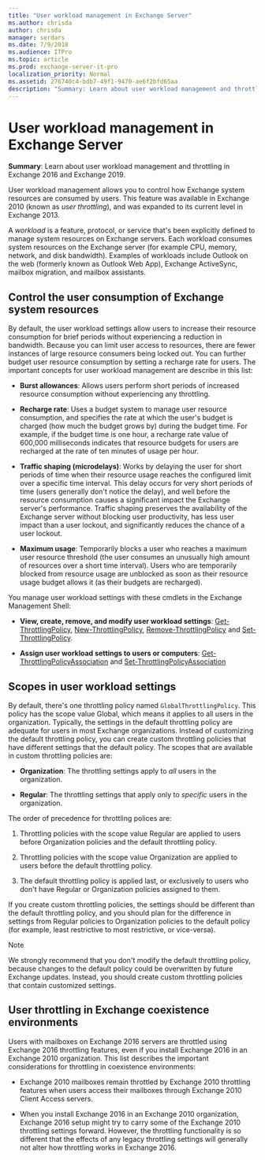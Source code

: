 ```yaml
---
title: "User workload management in Exchange Server"
ms.author: chrisda
author: chrisda
manager: serdars
ms.date: 7/9/2018
ms.audience: ITPro
ms.topic: article
ms.prod: exchange-server-it-pro
localization_priority: Normal
ms.assetid: 276740c4-bdb7-49f1-9470-ae6f2bfd65aa
description: "Summary: Learn about user workload management and throttling in Exchange Server."
---
```


# User workload management in Exchange Server

 **Summary**: Learn about user workload management and throttling in Exchange 2016 and Exchange 2019.

User workload management allows you to control how Exchange system resources are consumed by users. This feature was available in Exchange 2010 (known as *user throttling*), and was expanded to its current level in Exchange 2013.

A *workload* is a feature, protocol, or service that's been explicitly defined to manage system resources on Exchange servers. Each workload consumes system resources on the Exchange server (for example CPU, memory, network, and disk bandwidth). Examples of workloads include Outlook on the web (formerly known as Outlook Web App), Exchange ActiveSync, mailbox migration, and mailbox assistants.

## Control the user consumption of Exchange system resources

By default, the user workload settings allow users to increase their resource consumption for brief periods without experiencing a reduction in bandwidth. Because you can limit user access to resources, there are fewer instances of large resource consumers being locked out. You can further budget user resource consumption by setting a recharge rate for users. The important concepts for user workload management are describe in this list:

- **Burst allowances**: Allows users perform short periods of increased resource consumption without experiencing any throttling.

- **Recharge rate**: Uses a budget system to manage user resource consumption, and specifies the rate at which the user's budget is charged (how much the budget grows by) during the budget time. For example, if the budget time is one hour, a recharge rate value of 600,000 milliseconds indicates that resource budgets for users are recharged at the rate of ten minutes of usage per hour.

- **Traffic shaping (microdelays)**: Works by delaying the user for short periods of time when their resource usage reaches the configured limit over a specific time interval. This delay occurs for very short periods of time (users generally don't notice the delay), and well before the resource consumption causes a significant impact the Exchange server's performance. Traffic shaping preserves the availability of the Exchange server without blocking user productivity, has less user impact than a user lockout, and significantly reduces the chance of a user lockout.

- **Maximum usage**: Temporarily blocks a user who reaches a maximum user resource threshold (the user consumes an unusually high amount of resources over a short time interval). Users who are temporarily blocked from resource usage are unblocked as soon as their resource usage budget allows it (as their budgets are recharged).

You manage user workload settings with these cmdlets in the Exchange Management Shell:

- **View, create, remove, and modify user workload settings**: [Get-ThrottlingPolicy](http://technet.microsoft.com/library/f7490b98-20e0-46ee-b369-6f77538da689.aspx), [New-ThrottlingPolicy](http://technet.microsoft.com/library/aa6afac5-12bf-41b5-829c-a39e1d276e8b.aspx), [Remove-ThrottlingPolicy](http://technet.microsoft.com/library/d98b709b-672e-42ad-afc4-c6e860d33bc9.aspx) and [Set-ThrottlingPolicy](http://technet.microsoft.com/library/80984ddd-0628-4115-92ed-6b3cef34c833.aspx).

- **Assign user workload settings to users or computers**: [Get-ThrottlingPolicyAssociation](http://technet.microsoft.com/library/45e1248f-89c2-467c-8d5d-de1367111e08.aspx) and [Set-ThrottlingPolicyAssociation](http://technet.microsoft.com/library/1d007408-e00d-48da-89aa-5994f490fbae.aspx)

## Scopes in user workload settings

By default, there's one throttling policy named `GlobalThrottlingPolicy`. This policy has the scope value Global, which means it applies to all users in the organization. Typically, the settings in the default throttling policy are adequate for users in most Exchange organizations. Instead of customizing the default throttling policy, you can create custom throttling policies that have different settings that the default policy. The scopes that are available in custom throttling policies are:

- **Organization**: The throttling settings apply to *all* users in the organization.

- **Regular**: The throttling settings that apply only to *specific* users in the organization.

The order of precedence for throttling polices are:

1. Throttling policies with the scope value Regular are applied to users before Organization policies and the default throttling policy.

2. Throttling policies with the scope value Organization are applied to users before the default throttling policy.

3. The default throttling policy is applied last, or exclusively to users who don't have Regular or Organization policies assigned to them.

If you create custom throttling policies, the settings should be different than the default throttling policy, and you should plan for the difference in settings from Regular policies to Organization policies to the default policy (for example, least restrictive to most restrictive, or vice-versa).

> [!NOTE]
> We strongly recommend that you don't modify the default throttling policy, because changes to the default policy could be overwritten by future Exchange updates. Instead, you should create custom throttling policies that contain customized settings.

## User throttling in Exchange coexistence environments

Users with mailboxes on Exchange 2016 servers are throttled using Exchange 2016 throttling features, even if you install Exchange 2016 in an Exchange 2010 organization. This list describes the important considerations for throttling in coexistence environments:

- Exchange 2010 mailboxes remain throttled by Exchange 2010 throttling features when users access their mailboxes through Exchange 2010 Client Access servers.

- When you install Exchange 2016 in an Exchange 2010 organization, Exchange 2016 setup might try to carry some of the Exchange 2010 throttling settings forward. However, the throttling functionality is so different that the effects of any legacy throttling settings will generally not alter how throttling works in Exchange 2016.


